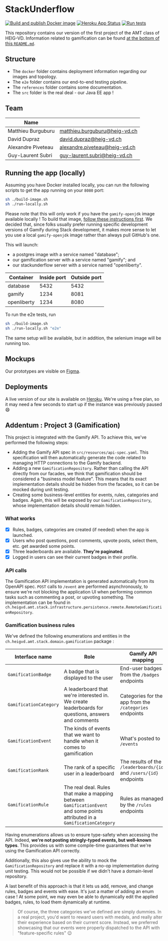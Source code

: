# StackUnderflow

[![Build and publish Docker image](https://github.com/heig-AMT/stack/workflows/Build%20and%20publish%20Docker%20image/badge.svg)](https://github.com/heig-AMT/stack/actions)
[![Heroku App Status](http://heroku-shields.herokuapp.com/heig-amt-stackunderflow)](https://heig-amt-stackunderflow.herokuapp.com)
[![Run tests](https://github.com/heig-AMT/stack/workflows/Run%20tests/badge.svg?branch=dev)]((https://github.com/heig-AMT/stack/actions))

This repository contains our version of the first project of the AMT class of HEIG-VD. Information related to gamification can be found [at the bottom of this `README.md`](#addentum--project-3-gamification).

## Structure

+ The `docker` folder contains deployment information regarding our images and topology.
+ The `e2e` folder contains our end-to-end testing pipeline.
+ The `references` folder contains some documentation.
+ The `src` folder is the real deal - our Java EE app !

## Team

| Name                                   |                                  |
|----------------------------------------|----------------------------------|
| Matthieu Burguburu 					 | matthieu.burguburu@heig-vd.ch    |
| David Dupraz                           | david.dupraz@heig-vd.ch          |
| Alexandre Piveteau 				     | alexandre.piveteau@heig-vd.ch    |
| Guy-Laurent Subri                      | guy-laurent.subri@heig-vd.ch     |

## Running the app (locally)

Assuming you have Docker installed locally, you can run the following scripts to get the app running on your `8080`
port:

```bash
sh ./build-image.sh
sh ./run-locally.sh
```

Please note that this will only work if you have the `gamify-openjdk` image available locally ! To build that image, [follow these instructions first](https://github.com/heig-AMT/gamify#running-the-service-locally). We decided that, since folks usually prefer running specific development versions of Gamify during Stack development, it makes more sense to let you use a local `gamify-openjdk` image rather than always pull GitHub's one.

This will launch:
* a postgres image with a service named "database";
* our gamification server with a service named "gamify"; and
* our stackunderflow server with a service named "openliberty".

| Container | Inside port | Outside port |
|-----------|-------------|--------------|
| database | 5432 | 5432 |
| gamify | 1234 | 8081 |
| openliberty | 1234 | 8080 |

To run the e2e tests, run

```bash
sh ./build-image.sh
sh ./run-locally.sh "e2e"
```

The same setup will be available, but in addition, the selenium image will be running too.

## Mockups

Our prototypes are visible on [Figma](https://www.figma.com/file/gR04fKmQQZCZzwVC8SAbx3/Web?node-id=1%3A117).

## Deployments

A live version of our site is available on [Heroku](https://heig-amt-stackunderflow.herokuapp.com). We're using a free
plan, so it may need a few seconds to start up if the instance was previously paused :smile:


## Addentum : Project 3 (Gamification)

This project is integrated with the Gamify API. To achieve this, we've performed the following steps:

+ Adding the Gamify API spec in `src/resources/api-spec.yaml`. This specification will then automatically generate the code related to managing HTTP connections to the Gamify backend.
+ Adding a new `GamificationRepository`. Rather than calling the API directly from our facades, we think that gamification should be considered a "business model feature". This means that its exact implementation details should be hidden from the facades, so it can be mocked during unit testing.
+ Creating some business-level entities for events, rules, categories and badges. Again, this will be exposed by our `GamificationRepository`, whose implementation details should remain hidden.

### What works

+ [x] Rules, badges, categories are created (if needed) when the app is launched.
+ [x] Users who post questions, post comments, upvote posts, select them, etc. get awarded some points.
+ [x] Three leaderboards are available. **They're paginated**.
+ [x] Logged in users can see their current badges in their profile.

### API calls

The Gamification API implementation is generated automatically from its OpenAPI spec. `POST` calls to `/event` are performed asynchronously, to ensure we're not blocking the application UI when performing common tasks such as commenting a post, or upvoting something. The implementation can be found in `ch.heigvd.amt.stack.infrastructure.persistence.remote.RemoteGamificationRepository`.

### Gamification business rules

We've defined the following enumerations and entities in the `ch.heigvd.amt.stack.domain.gamification` package :

| Interface name | Role | Gamify API mapping |
|---|---|---|
| `GamificationBadge` | A badge that is displayed to the user | End-user badges from the `/badges` endpoints |
| `GamificationCategory` | A leaderboard that we're interested in. We create leaderboards for questions, answers and comments | Categories for the app from the `/categories` endpoints |
| `GamificationEvent` | The kinds of events that we want to handle when it comes to gamification | What's posted to `/events` |
| `GamificationRank` | The rank of a specific user in a leaderboard | The results of the `/leaderboards/{id}` and `/users/{id}` endpoints |
| `GamificationRule` | The real deal. Rules that make a mapping between `GamificationEvent` and some points attributed in a `GamificationCategory` | Rules as managed by the `/rules` endpoints |

Having enumerations allows us to ensure type-safety when accessing the API. Indeed, **we're not posting stringly-typed events, but well-known types**. This provides us with some compile-time guarantees that we're using the Gamification API correctly.

Additionally, this also gives use the ability to mock the `GamificationRepository` and replace it with a no-op implementation during unit testing. This would not be possible if we didn't have a domain-level repository.

A last benefit of this approach is that it lets us add, remove, and change rules, badges and events with ease. It's just a matter of adding an enum case ! At some point, we may even be able to dynamically edit the applied badges, rules, to load them dynamically at runtime.

> Of course, the three categories we've defined are simply dummies. In a real project, you'd want to reward users with medals, and really alter their experience based on their current score. Instead, we preferred showcasing that our events were properly dispatched to the API with "feature-specific rules" :wink:

